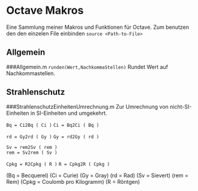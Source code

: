 Octave Makros
=============

Eine Sammlung meiner Makros und Funktionen für Octave.
Zum benutzen den den einzelen File einbinden `source <Path-to-File>`

Allgemein
---------
###Allgemein.m
`runden(Wert,NachkommaStellen)` Rundet Wert auf Nachkommastellen.



Strahlenschutz
--------------
###StrahlenschutzEinheitenUmrechnung.m
Zur Umrechnung von nicht-SI-Einheiten in SI-Einheiten und umgekehrt.

`Bq = Ci2Bq ( Ci )` 
`Ci = Bq2Ci ( Bq )` 

`rd = Gy2rd ( Gy )` 
`Gy = rd2Gy ( rd )` 

`Sv = rem2Sv ( rem )`   
`rem = Sv2rem ( Sv )`

`Cpkg = R2Cpkg ( R )`
`R = Cpkg2R ( Cpkg )`

(Bq    = Becquerel)
(Ci    = Curie)
(Gy    = Gray)
(rd    = Rad)
(Sv    = Sievert)
(rem   = Rem)
(Cpkg  = Coulomb pro Kilogramm)
(R     = Röntgen)



